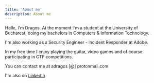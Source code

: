 ```yaml
---
title: 'About me'
description: About me
---
```


Hello, I'm Dragos. At the moment I'm a student at the University of Bucharest, doing my bachelors in Computers & Information Technology. 

I'm also working as a Security Engineer - Incident Responder at Adobe.

In my free time I enjoy playing the guitar, video games and of course participating in CTF competitions.

You can contact me at adragos [@] protonmail.com

I'm also on [LinkedIn](https://www.linkedin.com/in/dragosalbastroiu/)